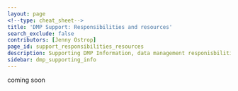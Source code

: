 ```yaml
---
layout: page
<!--type: cheat_sheet-->
title: 'DMP Support: Responsibilities and resources'
search_exclude: false
contributors: [Jenny Ostrop]
page_id: support_responsibilities_resources
description: Supporting DMP Information, data management responisbilities, data management resources
sidebar: dmp_supporting_info
---
```


coming soon